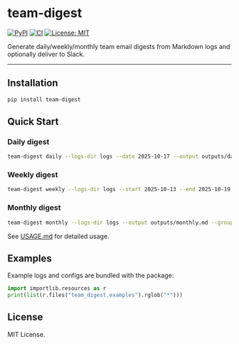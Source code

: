 # team-digest

[![PyPI](https://img.shields.io/pypi/v/team-digest.svg)](https://pypi.org/project/team-digest/)
[![CI](https://github.com/AnurajDeol1990/team-digest/actions/workflows/verify-examples.yml/badge.svg)](https://github.com/AnurajDeol1990/team-digest/actions)
[![License: MIT](https://img.shields.io/badge/License-MIT-yellow.svg)](https://opensource.org/licenses/MIT)

Generate daily/weekly/monthly team email digests from Markdown logs and optionally deliver to Slack.

---

## Installation

```bash
pip install team-digest
```

## Quick Start

### Daily digest

```bash
team-digest daily --logs-dir logs --date 2025-10-17 --output outputs/daily.md --group-actions
```

### Weekly digest

```bash
team-digest weekly --logs-dir logs --start 2025-10-13 --end 2025-10-19 --output outputs/weekly.md --group-actions --emit-kpis --owner-breakdown
```

### Monthly digest

```bash
team-digest monthly --logs-dir logs --output outputs/monthly.md --group-actions
```

See [USAGE.md](USAGE.md) for detailed usage.

## Examples

Example logs and configs are bundled with the package:

```python
import importlib.resources as r
print(list(r.files("team_digest.examples").rglob("*")))
```

## License

MIT License.
